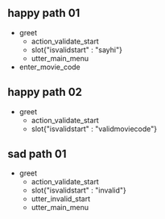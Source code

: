 ## happy path 01
* greet
  - action_validate_start
  - slot{"isvalidstart" : "sayhi"}
  - utter_main_menu
* enter_movie_code

## happy path 02
* greet
  - action_validate_start
  - slot{"isvalidstart" : "validmoviecode"}

## sad path 01
* greet
  - action_validate_start
  - slot{"isvalidstart" : "invalid"}
  - utter_invalid_start
  - utter_main_menu

